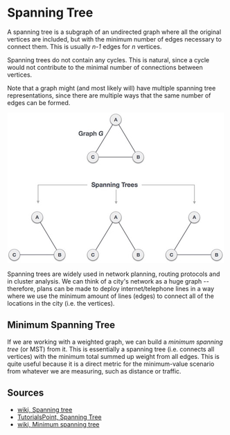 # Spanning Tree

A spanning tree is a subgraph of an undirected graph where all the original vertices are included, but with the minimum number of edges necessary to connect them. This is usually *n-1* edges for *n* vertices.

Spanning trees do not contain any cycles. This is natural, since a cycle would not contribute to the minimal number of connections between vertices.

Note that a graph might (and most likely will) have multiple spanning tree representations, since there are multiple ways that the same number of edges can be formed.

![Image representing spanning trees for a graph G](/Assets/spanning-tree.png)

Spanning trees are widely used in network planning, routing protocols and in cluster analysis. We can think of a city's network as a huge graph -- therefore, plans can be made to deploy internet/telephone lines in a way where we use the minimum amount of lines (edges) to connect all of the locations in the city (i.e. the vertices).

## Minimum Spanning Tree

If we are working with a weighted graph, we can build a *minimum spanning tree* (or MST) from it. This is essentially a spanning tree (i.e. connects all vertices) with the minimum total summed up weight from all edges. This is quite useful because it is a direct metric for the minimum-value scenario from whatever we are measuring, such as distance or traffic.

## Sources

- [wiki, Spanning tree](https://en.wikipedia.org/wiki/Spanning_tree)
- [TutorialsPoint, Spanning Tree](https://www.tutorialspoint.com/data_structures_algorithms/spanning_tree.htm)
- [wiki, Minimum spanning tree](https://en.wikipedia.org/wiki/Minimum_spanning_tree)
